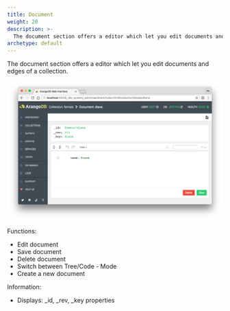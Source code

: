 ```yaml
---
title: Document
weight: 20
description: >-
  The document section offers a editor which let you edit documents and edges of a collection
archetype: default
---
```

The document section offers a editor which let you edit documents and edges of a collection.

![Document](../../../images/documentView.png)

Functions:

 - Edit document 
 - Save document
 - Delete document
 - Switch between Tree/Code - Mode
 - Create a new document

Information:

 - Displays: _id, _rev, _key properties
